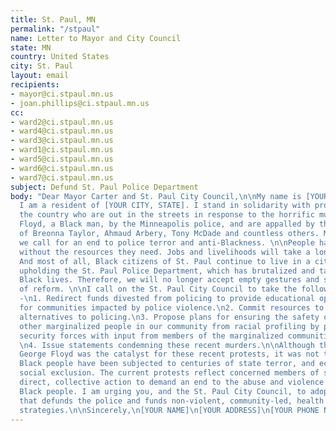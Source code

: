 ```yaml
---
title: St. Paul, MN
permalink: "/stpaul"
name: Letter to Mayor and City Council
state: MN
country: United States
city: St. Paul
layout: email
recipients:
- mayor@ci.stpaul.mn.us
- joan.phillips@ci.stpaul.mn.us
cc:
- ward2@ci.stpaul.mn.us
- ward4@ci.stpaul.mn.us
- ward3@ci.stpaul.mn.us
- ward1@ci.stpaul.mn.us
- ward5@ci.stpaul.mn.us
- ward6@ci.stpaul.mn.us
- ward7@ci.stpaul.mn.us
subject: Defund St. Paul Police Department
body: "Dear Mayor Carter and St. Paul City Council,\n\nMy name is [YOUR NAME], and
  I am a resident of [YOUR CITY, STATE]. I stand in solidarity with protesters across
  the country who are out in the streets in response to the horrific murders of George
  Floyd, a Black man, by the Minneapolis police, and are appalled by the recent murders
  of Breonna Taylor, Ahmaud Arbery, Tony McDade and countless others. More broadly,
  we call for an end to police terror and anti-Blackness. \n\nPeople have been left
  without the resources they need. Jobs and livelihoods will take a long time to recover.
  And most of all, Black citizens of St. Paul continue to live in a city that is currently
  upholding the St. Paul Police Department, which has brutalized and taken too many
  Black lives. Therefore, we will no longer accept empty gestures and suggestions
  of reform. \n\nI call on the St. Paul City Council to take the following actions
  -\n1. Redirect funds divested from policing to provide educational opportunities
  for communities impacted by police violence.\n2. Commit resources to support community-led
  alternatives to policing.\n3. Propose plans for ensuring the safety of Black and
  other marginalized people in our community from racial profiling by police and other
  security forces with input from members of the marginalized communities themselves.
  \n4. Issue statements condemning these recent murders.\n\nAlthough the murder of
  George Floyd was the catalyst for these recent protests, it was not the sole cause.
  Black people have been subjected to centuries of state terror, and economic and
  social exclusion. The current protests reflect concerned members of society taking
  direct, collective action to demand an end to the abuse and violence directed against
  Black people. I am urging you, and the St. Paul City Council, to adopt a budget
  that defunds the police and funds non-violent, community-led, health and safety
  strategies.\n\nSincerely,\n[YOUR NAME]\n[YOUR ADDRESS]\n[YOUR PHONE NUMBER]\n"
---
```


